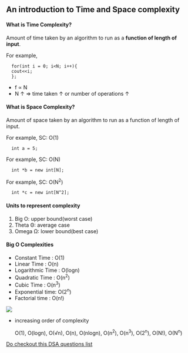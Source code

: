 ## An introduction to Time and Space complexity

#### What is Time Complexity?
Amount of time taken by an algorithm to run as a **function of length of input**. 

For example, 
```
  for(int i = 0; i<N; i++){
  cout<<i;
  };
```

- f &prop; N
- N &uarr; &rArr; time taken &uarr; or number of operations &uarr;

#### What is Space Complexity?
Amount of space taken by an algorithm to run as a function of length of input. 

For example, SC: O(1)
```
  int a = 5;
```
For example, SC: O(N)
```
  int *b = new int[N];
```
For example, SC: O(N<sup>2</sup>)
```
  int *c = new int[N^2];
```

#### Units to represent complexity
1. Big O: upper bound(worst case)
2. Theta &Theta;: average case
3. Omega &Omega;: lower bound(best case)

#### Big O Complexities
- Constant Time : O(1)
- Linear Time : O(n)
- Logarithmic Time : O(logn)
- Quadratic Time : O(n<sup>2</sup>)
- Cubic Time : O(n<sup>3</sup>)
- Exponential time: O(2<sup>n</sup>)
- Factorial time : O(n!)
  
<img src="https://miro.medium.com/v2/resize:fit:1358/1*dWet_YU-5072Kcko7LzsuQ.jpeg">

- increasing order of complexity
  
  O(1), O(logn), O(&radic;n), O(n), O(nlogn), O(n<sup>2</sup>), O(n<sup>3</sup>), O(2<sup>n</sup>), O(N!), O(N<sup>n</sup>)

[Do checkout this DSA questions list](https://cpp-dsa-sheet.vercel.app/)
